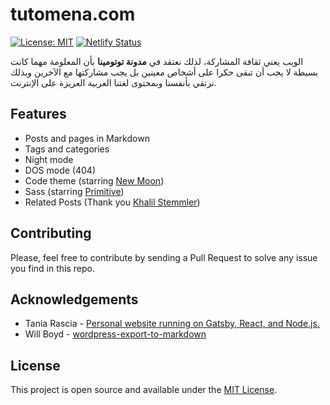 # tutomena.com

[![License: MIT](https://img.shields.io/badge/License-MIT-blue.svg)](https://opensource.org/licenses/MIT) [![Netlify Status](https://api.netlify.com/api/v1/badges/0a51d0e9-f611-4dd8-887f-fc1889e68540/deploy-status)](https://app.netlify.com/sites/tania/deploys)

الويب يعني ثقافة المشاركة، لذلك نعتقد في **مدونة توتومينا** بأن المعلومة مهما كانت بسيطة لا يجب أن تبقى حكرا على أشخاص معينين بل يجب مشاركتها مع الآخرين وبذلك نرتقي بأنفسنا وبمحتوى لغتنا العربية العزيزة على الإنترنت.

## Features

- Posts and pages in Markdown
- Tags and categories
- Night mode
- DOS mode (404)
- Code theme (starring [New Moon](https://taniarascia.github.io/new-moon))
- Sass (starring [Primitive](https://taniarascia.github.io/primitive))
- Related Posts (Thank you [Khalil Stemmler](https://khalilstemmler.com/articles/gatsby-related-posts-component/))

## Contributing

Please, feel free to contribute by sending a Pull Request to solve any issue you find in this repo.

## Acknowledgements

- Tania Rascia - [Personal website running on Gatsby, React, and Node.js.](https://github.com/taniarascia/taniarascia.com/)
- Will Boyd - [wordpress-export-to-markdown](https://github.com/lonekorean/wordpress-export-to-markdown)

## License

This project is open source and available under the [MIT License](LICENSE).
